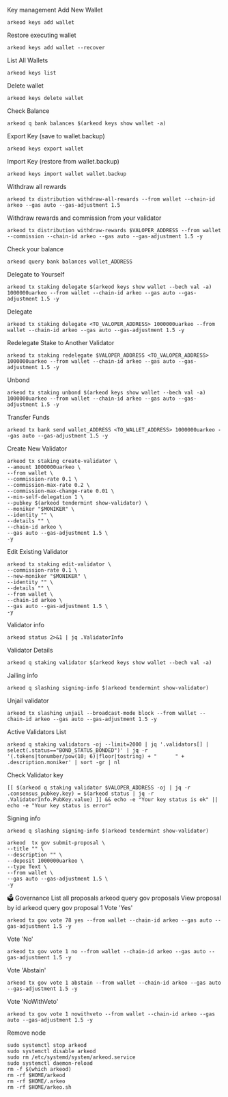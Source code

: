 Key management
Add New Wallet
```
arkeod keys add wallet
```
Restore executing wallet
```
arkeod keys add wallet --recover
```
List All Wallets
```
arkeod keys list
```
Delete wallet
```
arkeod keys delete wallet
```
Check Balance
```
arkeod q bank balances $(arkeod keys show wallet -a)
```
Export Key (save to wallet.backup)
```
arkeod keys export wallet
```
Import Key (restore from wallet.backup)
```
arkeod keys import wallet wallet.backup
```
Withdraw all rewards
```
arkeod tx distribution withdraw-all-rewards --from wallet --chain-id arkeo --gas auto --gas-adjustment 1.5
```
Withdraw rewards and commission from your validator
```
arkeod tx distribution withdraw-rewards $VALOPER_ADDRESS --from wallet --commission --chain-id arkeo --gas auto --gas-adjustment 1.5 -y
```
Check your balance
```
arkeod query bank balances wallet_ADDRESS
```
Delegate to Yourself
```
arkeod tx staking delegate $(arkeod keys show wallet --bech val -a) 1000000uarkeo --from wallet --chain-id arkeo --gas auto --gas-adjustment 1.5 -y
```
Delegate
```
arkeod tx staking delegate <TO_VALOPER_ADDRESS> 1000000uarkeo --from wallet --chain-id arkeo --gas auto --gas-adjustment 1.5 -y
```
Redelegate Stake to Another Validator
```
arkeod tx staking redelegate $VALOPER_ADDRESS <TO_VALOPER_ADDRESS> 1000000uarkeo --from wallet --chain-id arkeo --gas auto --gas-adjustment 1.5 -y
```
Unbond
```
arkeod tx staking unbond $(arkeod keys show wallet --bech val -a) 1000000uarkeo --from wallet --chain-id arkeo --gas auto --gas-adjustment 1.5 -y
```
Transfer Funds
```
arkeod tx bank send wallet_ADDRESS <TO_WALLET_ADDRESS> 1000000uarkeo --gas auto --gas-adjustment 1.5 -y
```
Create New Validator
```
arkeod tx staking create-validator \
--amount 1000000uarkeo \
--from wallet \
--commission-rate 0.1 \
--commission-max-rate 0.2 \
--commission-max-change-rate 0.01 \
--min-self-delegation 1 \
--pubkey $(arkeod tendermint show-validator) \
--moniker "$MONIKER" \
--identity "" \
--details "" \
--chain-id arkeo \
--gas auto --gas-adjustment 1.5 \
-y
```
Edit Existing Validator
```
arkeod tx staking edit-validator \
--commission-rate 0.1 \
--new-moniker "$MONIKER" \
--identity "" \
--details "" \
--from wallet \
--chain-id arkeo \
--gas auto --gas-adjustment 1.5 \
-y
```
Validator info
```
arkeod status 2>&1 | jq .ValidatorInfo
```
Validator Details
```
arkeod q staking validator $(arkeod keys show wallet --bech val -a)
```
Jailing info
```
arkeod q slashing signing-info $(arkeod tendermint show-validator)
```
Unjail validator
```
arkeod tx slashing unjail --broadcast-mode block --from wallet --chain-id arkeo --gas auto --gas-adjustment 1.5 -y
```
Active Validators List
```
arkeod q staking validators -oj --limit=2000 | jq '.validators[] | select(.status=="BOND_STATUS_BONDED")' | jq -r '(.tokens|tonumber/pow(10; 6)|floor|tostring) + " 	 " + .description.moniker' | sort -gr | nl
```
Check Validator key
```
[[ $(arkeod q staking validator $VALOPER_ADDRESS -oj | jq -r .consensus_pubkey.key) = $(arkeod status | jq -r .ValidatorInfo.PubKey.value) ]] && echo -e "Your key status is ok" || echo -e "Your key status is error"
```
Signing info
```
arkeod q slashing signing-info $(arkeod tendermint show-validator)
```
```
arkeod  tx gov submit-proposal \
--title "" \
--description "" \
--deposit 1000000uarkeo \
--type Text \
--from wallet \
--gas auto --gas-adjustment 1.5 \
-y
```
🗳 Governance
List all proposals
arkeod query gov proposals
View proposal by id
arkeod query gov proposal 1
Vote 'Yes'
```
arkeod tx gov vote 78 yes --from wallet --chain-id arkeo --gas auto --gas-adjustment 1.5 -y
```
Vote 'No'
```
arkeod tx gov vote 1 no --from wallet --chain-id arkeo --gas auto --gas-adjustment 1.5 -y
```
Vote 'Abstain'
```
arkeod tx gov vote 1 abstain --from wallet --chain-id arkeo --gas auto --gas-adjustment 1.5 -y
```
Vote 'NoWithVeto'
```
arkeod tx gov vote 1 nowithveto --from wallet --chain-id arkeo --gas auto --gas-adjustment 1.5 -y
```
Remove node
```
sudo systemctl stop arkeod
sudo systemctl disable arkeod
sudo rm /etc/systemd/system/arkeod.service
sudo systemctl daemon-reload
rm -f $(which arkeod)
rm -rf $HOME/arkeod
rm -rf $HOME/.arkeo
rm -rf $HOME/arkeo.sh
```
